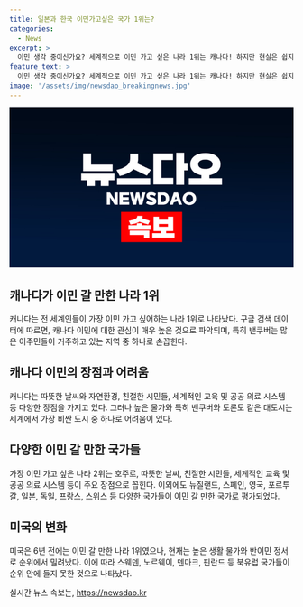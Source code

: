 ```yaml
---
title: 일본과 한국 이민가고싶은 국가 1위는?
categories:
  - News
excerpt: >
  이민 생각 중이신가요? 세계적으로 이민 가고 싶은 나라 1위는 캐나다! 하지만 현실은 쉽지 않아요. 고비용과 어려움에 시달리는데요. 2위는 호주, 3위는 뉴질랜드! 그 외에도 유럽 부유국들이 상위권을 차지하고 있어요. 미국은 10위에 들지 못했는데, 생활비와 이민 정서가 이유로 지적됐어요. 한편 일본은 아시아에서 유일하게 톱10에 이름을 올렸답니다.
feature_text: >
  이민 생각 중이신가요? 세계적으로 이민 가고 싶은 나라 1위는 캐나다! 하지만 현실은 쉽지 않아요. 고비용과 어려움에 시달리는데요. 2위는 호주, 3위는 뉴질랜드! 그 외에도 유럽 부유국들이 상위권을 차지하고 있어요. 미국은 10위에 들지 못했는데, 생활비와 이민 정서가 이유로 지적됐어요. 한편 일본은 아시아에서 유일하게 톱10에 이름을 올렸답니다.
image: '/assets/img/newsdao_breakingnews.jpg'
---
```


<p><img src="/assets/img/newsdao_breakingnews.jpg" alt="firstkoreanews 속보" /></p>

<h2 data-ke-size="size26">캐나다가 이민 갈 만한 나라 1위</h2>

<p data-ke-size="size16">캐나다는 전 세계인들이 가장 이민 가고 싶어하는 나라 1위로 나타났다. 구글 검색 데이터에 따르면, 캐나다 이민에 대한 관심이 매우 높은 것으로 파악되며, 특히 밴쿠버는 많은 이주민들이 거주하고 있는 지역 중 하나로 손꼽힌다.</p>

<h2 data-ke-size="size26">캐나다 이민의 장점과 어려움</h2>

<p data-ke-size="size16">캐나다는 따뜻한 날씨와 자연환경, 친절한 시민들, 세계적인 교육 및 공공 의료 시스템 등 다양한 장점을 가지고 있다. 그러나 높은 물가와 특히 밴쿠버와 토론토 같은 대도시는 세계에서 가장 비싼 도시 중 하나로 어려움이 있다.</p>

<h2 data-ke-size="size26">다양한 이민 갈 만한 국가들</h2>

<p data-ke-size="size16">가장 이민 가고 싶은 나라 2위는 호주로, 따뜻한 날씨, 친절한 시민들, 세계적인 교육 및 공공 의료 시스템 등이 주요 장점으로 꼽힌다. 이외에도 뉴질랜드, 스페인, 영국, 포르투갈, 일본, 독일, 프랑스, 스위스 등 다양한 국가들이 이민 갈 만한 국가로 평가되었다.</p>

<h2 data-ke-size="size26">미국의 변화</h2>

<p data-ke-size="size16">미국은 6년 전에는 이민 갈 만한 나라 1위였으나, 현재는 높은 생활 물가와 반이민 정서로 순위에서 밀려났다. 이에 따라 스웨덴, 노르웨이, 덴마크, 핀란드 등 북유럽 국가들이 순위 안에 들지 못한 것으로 나타났다.</p>
실시간 뉴스 속보는, <a href="https://newsdao.kr" rel="dofollow">https://newsdao.kr</a>


